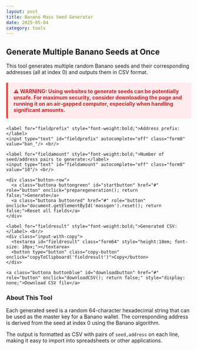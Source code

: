 ```yaml
---
layout: post
title: Banano Mass Seed Generator
date: 2025-05-04
category: tools
---
```


<div class="tool-container">
  <h2>Generate Multiple Banano Seeds at Once</h2>
  <p>This tool generates multiple random Banano seeds and their corresponding addresses (all at index 0) and outputs them in CSV format.</p>
  
  <div class="warning">⚠️ WARNING: Using websites to generate seeds can be potentially unsafe. For maximum security, consider downloading the page and running it on an air-gapped computer, especially when handling significant amounts.</div>
  
  <form id="massgen">  
    <div id="errorboxred" class="error-message"></div>
    <div id="errorboxyellow" class="warning-message"></div>
    
    <label for="fieldprefix" style="font-weight:bold;">Address prefix:</label>
    <input type="text" id="fieldprefix" autocomplete="off" class="form8" value="ban_"/> <br/> 
    
    <label for="fieldamount" style="font-weight:bold;">Number of seed/address pairs to generate:</label>
    <input type="text" id="fieldamount" autocomplete="off" class="form8" value="10"/> <br/> 
    
    <div class="button-row">
      <a class="buttona buttongreen" id="startbutton" href="#" role="button" onclick="preparegeneration(); return false;">Generate</a>  
      <a class="buttona buttonred" href="#" role="button" onclick="document.getElementById('massgen').reset(); return false;">Reset all fields</a>
    </div>
    
    <label for="fieldresult" style="font-weight:bold;">Generated CSV:</label> <br/>
    <div class="input-with-copy">
      <textarea id="fieldresult" class="form64" style="height:18em; font-size: 10px;"></textarea>
      <button type="button" class="copy-button" onclick="copyToClipboard('fieldresult')">Copy</button>
    </div>
    
    <a class="buttona buttonblue" id="downloadbutton" href="#" role="button" onclick="downloadCSV(); return false;" style="display: none;">Download CSV file</a>
  </form>
  
  <h3>About This Tool</h3>
  <p>Each generated seed is a random 64-character hexadecimal string that can be used as the master key for a Banano wallet. The corresponding address is derived from the seed at index 0 using the Banano algorithm.</p>
  
  <p>The output is formatted as CSV with pairs of <code>seed,address</code> on each line, making it easy to import into spreadsheets or other applications.</p>
</div>

<script type="text/javascript">
// Prepare the generation process
function preparegeneration() {
  // Reset UI
  document.getElementById('errorboxred').style.display = 'none';
  document.getElementById('errorboxyellow').style.display = 'none'; 
  document.getElementById("startbutton").innerHTML = 'generating...'; 
  document.getElementById("startbutton").classList.remove("buttongreen");
  document.getElementById("startbutton").classList.add("buttonred");
  document.getElementById("fieldresult").value = '';
  document.getElementById("downloadbutton").style.display = 'none';
  
  // Delay to allow UI to update before starting generation
  window.setTimeout(generate, 80);
}

// Main generation function
function generate() {
  // Get the requested number of seeds to generate
  var amount = parseInt(document.getElementById("fieldamount").value.trim());
  var prefix = document.getElementById("fieldprefix").value.trim();
  
  // Validate input
  if (isNaN(amount) || amount <= 0 || amount > 1000) {
    document.getElementById('errorboxred').innerHTML = "Please enter a valid number between 1 and 1000";
    document.getElementById('errorboxred').style.display = 'block';
    initializebuttons();
    return;
  }
  
  // Validate prefix
  if (prefix !== "ban_") {
    document.getElementById('errorboxyellow').innerHTML = "Warning: Using a non-standard prefix. Standard Banano addresses start with 'ban_'";
    document.getElementById('errorboxyellow').style.display = 'block';
  }
  
  // Generate the requested number of seeds and addresses
  var result = "";
  for (var i = 0; i < amount; i++) {
    try {
      // Generate a random seed
      var array = new Uint8Array(32);
      window.crypto.getRandomValues(array);
      var seed = window.banani.uint8array_to_hex(array);
      
      // Derive private key, public key, and address
      var privateKey = window.banani.get_private_key_from_seed(seed, 0);
      var publicKey = window.banani.get_public_key_from_private_key(privateKey);
      var address = window.banani.get_address_from_public_key(publicKey);
      
      // Add to result, replacing the prefix if needed
      if (prefix !== "ban_") {
        address = prefix + address.substring(4);
      }
      
      result += seed + "," + address + "\n";
    } catch (error) {
      console.error("Error generating seed/address pair:", error);
    }
  }
  
  // Display the result
  document.getElementById("fieldresult").value = result;
  document.getElementById("downloadbutton").style.display = 'inline-block';
  
  // Reset UI
  initializebuttons();
}

// Reset button state after generation
function initializebuttons() {
  document.getElementById("startbutton").innerHTML = 'Generate'; 
  document.getElementById("startbutton").classList.add("buttongreen");
  document.getElementById("startbutton").classList.remove("buttonred"); 
}

// Copy to clipboard functionality
function copyToClipboard(elementId) {
  var copyText = document.getElementById(elementId);
  copyText.select();
  document.execCommand("copy");
}

// Download CSV file
function downloadCSV() {
  var text = document.getElementById("fieldresult").value;
  var filename = document.getElementById("fieldamount").value + '_banano_seeds_' + formatDate(new Date());
  
  // Create a temporary link element to trigger the download
  var element = document.createElement('a');
  element.setAttribute('href', 'data:text/csv;charset=utf-8,' + encodeURIComponent(text));
  element.setAttribute('download', filename + '.csv');
  element.style.display = 'none';
  
  document.body.appendChild(element);
  element.click();
  document.body.removeChild(element);
}

// Format date as YYYY-MM-DD
function formatDate(date) {
  var year = date.getFullYear();
  var month = ('0' + (date.getMonth() + 1)).slice(-2);
  var day = ('0' + date.getDate()).slice(-2);
  return year + '-' + month + '-' + day;
}
</script>

<style>
.warning {
  background-color: #ffebee;
  border-left: 5px solid #f44336;
  color: #c62828;
  padding: 15px;
  margin: 20px 0;
  border-radius: 4px;
  font-weight: bold;
}

.error-message {
  background-color: #ffebee;
  border-left: 5px solid #f44336;
  color: #c62828;
  padding: 10px;
  margin: 10px 0;
  display: none;
}

.warning-message {
  background-color: #fff8e1;
  border-left: 5px solid #ffc107;
  color: #ff8f00;
  padding: 10px;
  margin: 10px 0;
  display: none;
}

.button-row {
  margin: 15px 0;
}

.input-with-copy {
  display: flex;
  align-items: flex-start;
  width: 100%;
}

.input-with-copy textarea {
  flex-grow: 1;
}
</style>